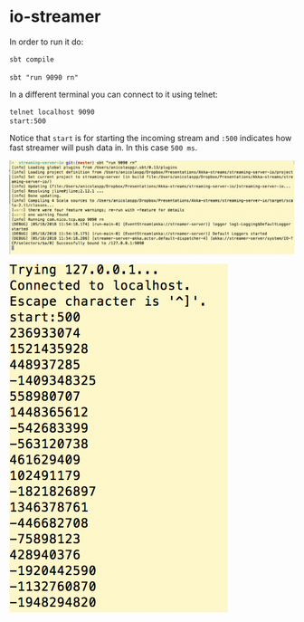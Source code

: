 # io-streamer


In order to run it do:
```
sbt compile

sbt "run 9090 rn"
```

In a different terminal you can connect to it using telnet:

```
telnet localhost 9090
start:500
```
Notice that `start` is for starting the incoming stream and `:500` indicates how fast streamer will push data in. In this case `500 ms`.

![Running the Streamer](https://github.com/anicolaspp/io-streamer/blob/master/running.png)

![Connecting using telnet](https://github.com/anicolaspp/io-streamer/blob/master/connecting.png)
